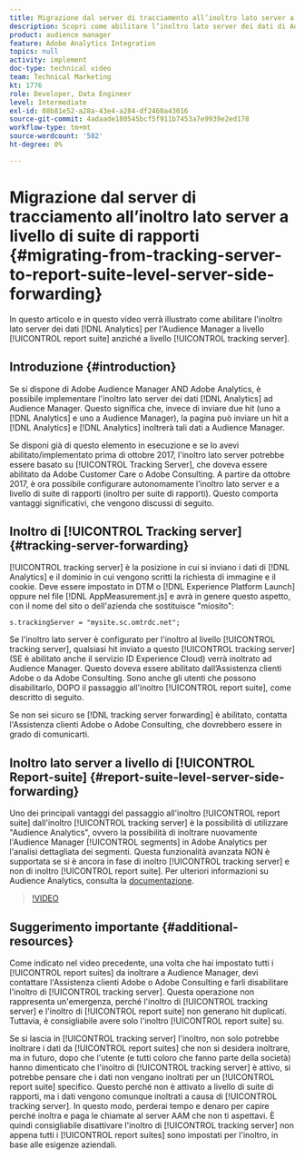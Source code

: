 ```yaml
---
title: Migrazione dal server di tracciamento all’inoltro lato server a livello di suite di rapporti
description: Scopri come abilitare l’inoltro lato server dei dati di Adobe Analytics per l’Audience Manager a livello di suite di rapporti anziché a livello di server di tracciamento.
product: audience manager
feature: Adobe Analytics Integration
topics: null
activity: implement
doc-type: technical video
team: Technical Marketing
kt: 1776
role: Developer, Data Engineer
level: Intermediate
exl-id: 08b81e52-a28a-43e4-a284-df2460a43016
source-git-commit: 4adaade180545bcf5f911b7453a7e9939e2ed178
workflow-type: tm+mt
source-wordcount: '582'
ht-degree: 0%

---
```


# Migrazione dal server di tracciamento all’inoltro lato server a livello di suite di rapporti {#migrating-from-tracking-server-to-report-suite-level-server-side-forwarding}

In questo articolo e in questo video verrà illustrato come abilitare l&#39;inoltro lato server dei dati [!DNL Analytics] per l&#39;Audience Manager a livello [!UICONTROL report suite] anziché a livello [!UICONTROL tracking server].

## Introduzione {#introduction}

Se si dispone di Adobe Audience Manager AND Adobe Analytics, è possibile implementare l&#39;inoltro lato server dei dati [!DNL Analytics] ad Audience Manager. Questo significa che, invece di inviare due hit (uno a [!DNL Analytics] e uno a Audience Manager), la pagina può inviare un hit a [!DNL Analytics] e [!DNL Analytics] inoltrerà tali dati a Audience Manager.

Se disponi già di questo elemento in esecuzione e se lo avevi abilitato/implementato prima di ottobre 2017, l&#39;inoltro lato server potrebbe essere basato su [!UICONTROL Tracking Server], che doveva essere abilitato da Adobe Customer Care o Adobe Consulting. A partire da ottobre 2017, è ora possibile configurare autonomamente l’inoltro lato server e a livello di suite di rapporti (inoltro per suite di rapporti). Questo comporta vantaggi significativi, che vengono discussi di seguito.

## Inoltro di [!UICONTROL Tracking server] {#tracking-server-forwarding}

[!UICONTROL tracking server] è la posizione in cui si inviano i dati di [!DNL Analytics] e il dominio in cui vengono scritti la richiesta di immagine e il cookie. Deve essere impostato in DTM o [!DNL Experience Platform Launch] oppure nel file [!DNL AppMeasurement.js] e avrà in genere questo aspetto, con il nome del sito o dell&#39;azienda che sostituisce &quot;miosito&quot;:

`s.trackingServer = "mysite.sc.omtrdc.net";`

Se l&#39;inoltro lato server è configurato per l&#39;inoltro al livello [!UICONTROL tracking server], qualsiasi hit inviato a questo [!UICONTROL tracking server] (SE è abilitato anche il servizio ID Experience Cloud) verrà inoltrato ad Audience Manager. Questo doveva essere abilitato dall’Assistenza clienti Adobe o da Adobe Consulting. Sono anche gli utenti che possono disabilitarlo, DOPO il passaggio all&#39;inoltro [!UICONTROL report suite], come descritto di seguito.

Se non sei sicuro se [!DNL tracking server forwarding] è abilitato, contatta l&#39;Assistenza clienti Adobe o Adobe Consulting, che dovrebbero essere in grado di comunicarti.

## Inoltro lato server a livello di [!UICONTROL Report-suite] {#report-suite-level-server-side-forwarding}

Uno dei principali vantaggi del passaggio all&#39;inoltro [!UICONTROL report suite] dall&#39;inoltro [!UICONTROL tracking server] è la possibilità di utilizzare &quot;Audience Analytics&quot;, ovvero la possibilità di inoltrare nuovamente l&#39;Audience Manager [!UICONTROL segments] in Adobe Analytics per l&#39;analisi dettagliata dei segmenti. Questa funzionalità avanzata NON è supportata se si è ancora in fase di inoltro [!UICONTROL tracking server] e non di inoltro [!UICONTROL report suite]. Per ulteriori informazioni su Audience Analytics, consulta la [documentazione](https://experienceleague.adobe.com/docs/analytics/integration/audience-analytics/mc-audiences-aam.html?lang=it).

>[!VIDEO](https://video.tv.adobe.com/v/23701/?quality=12)

## Suggerimento importante {#additional-resources}

Come indicato nel video precedente, una volta che hai impostato tutti i [!UICONTROL report suites] da inoltrare a Audience Manager, devi contattare l&#39;Assistenza clienti Adobe o Adobe Consulting e farli disabilitare l&#39;inoltro di [!UICONTROL tracking server]. Questa operazione non rappresenta un&#39;emergenza, perché l&#39;inoltro di [!UICONTROL tracking server] e l&#39;inoltro di [!UICONTROL report suite] non generano hit duplicati. Tuttavia, è consigliabile avere solo l&#39;inoltro [!UICONTROL report suite] su.

Se si lascia in [!UICONTROL tracking server] l&#39;inoltro, non solo potrebbe inoltrare i dati da [!UICONTROL report suites] che non si desidera inoltrare, ma in futuro, dopo che l&#39;utente (e tutti coloro che fanno parte della società) hanno dimenticato che l&#39;inoltro di [!UICONTROL tracking server] è attivo, si potrebbe pensare che i dati non vengano inoltrati per un [!UICONTROL report suite] specifico. Questo perché non è attivato a livello di suite di rapporti, ma i dati vengono comunque inoltrati a causa di [!UICONTROL tracking server]. In questo modo, perderai tempo e denaro per capire perché inoltra e paga le chiamate al server AAM che non ti aspettavi. È quindi consigliabile disattivare l&#39;inoltro di [!UICONTROL tracking server] non appena tutti i [!UICONTROL report suites] sono impostati per l&#39;inoltro, in base alle esigenze aziendali.
